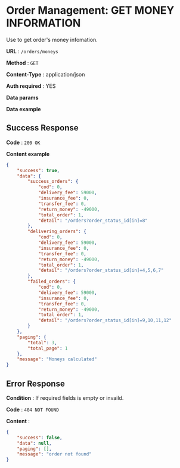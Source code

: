 # Order Management: GET MONEY INFORMATION

Use to get order's money infomation.

**URL** : `/orders/moneys`

**Method** : `GET`

**Content-Type** : application/json

**Auth required** : YES

**Data params**

**Data example**

## Success Response

**Code** : `200 OK`

**Content example**

```json
{
    "success": true,
    "data": {
        "success_orders": {
            "cod": 0,
            "delivery_fee": 59000,
            "insurance_fee": 0,
            "transfer_fee": 0,
            "return_money": -49000,
            "total_order": 1,
            "detail": "/orders?order_status_id[in]=8"
        },
        "delivering_orders": {
            "cod": 0,
            "delivery_fee": 59000,
            "insurance_fee": 0,
            "transfer_fee": 0,
            "return_money": -49000,
            "total_order": 1,
            "detail": "/orders?order_status_id[in]=4,5,6,7"
        },
        "failed_orders": {
            "cod": 0,
            "delivery_fee": 59000,
            "insurance_fee": 0,
            "transfer_fee": 0,
            "return_money": -49000,
            "total_order": 1,
            "detail": "/orders?order_status_id[in]=9,10,11,12"
        }
    },
    "paging": {
        "total": 3,
        "total_page": 1
    },
    "message": "Moneys calculated"
}
```

## Error Response

**Condition** : If required fields is empty or invaild.

**Code** : `404 NOT FOUND`

**Content** :

```json
{
    "success": false,
    "data": null,
    "paging": [],
    "message": "order not found"
}
```